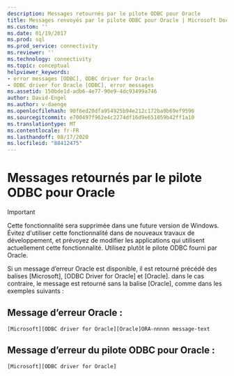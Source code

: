 ```yaml
---
description: Messages retournés par le pilote ODBC pour Oracle
title: Messages renvoyés par le pilote ODBC pour Oracle | Microsoft Docs
ms.custom: ''
ms.date: 01/19/2017
ms.prod: sql
ms.prod_service: connectivity
ms.reviewer: ''
ms.technology: connectivity
ms.topic: conceptual
helpviewer_keywords:
- error messages [ODBC], ODBC driver for Oracle
- ODBC driver for Oracle [ODBC], error messages
ms.assetid: 150bde1d-adb6-4e77-90e9-4dc93499a746
author: David-Engel
ms.author: v-daenge
ms.openlocfilehash: 90f6ed20dfa954925b94e212c172ba9b69ef9596
ms.sourcegitcommit: e700497f962e4c2274df16d9e651059b42ff1a10
ms.translationtype: MT
ms.contentlocale: fr-FR
ms.lasthandoff: 08/17/2020
ms.locfileid: "88412475"
---
```

# <a name="messages-returned-by-the-odbc-driver-for-oracle"></a>Messages retournés par le pilote ODBC pour Oracle
> [!IMPORTANT]  
>  Cette fonctionnalité sera supprimée dans une future version de Windows. Évitez d'utiliser cette fonctionnalité dans de nouveaux travaux de développement, et prévoyez de modifier les applications qui utilisent actuellement cette fonctionnalité. Utilisez plutôt le pilote ODBC fourni par Oracle.  
  
 Si un message d’erreur Oracle est disponible, il est retourné précédé des balises [Microsoft], [ODBC Driver for Oracle] et [Oracle]. dans le cas contraire, le message est retourné sans la balise [Oracle], comme dans les exemples suivants :  
  
## <a name="oracle-error-message"></a>Message d’erreur Oracle :  
  
```  
[Microsoft][ODBC driver for Oracle][Oracle]ORA-nnnnn message-text  
```  
  
## <a name="odbc-driver-for-oracle-error-message"></a>Message d’erreur du pilote ODBC pour Oracle :  
  
```  
[Microsoft][ODBC driver for Oracle]  
```
